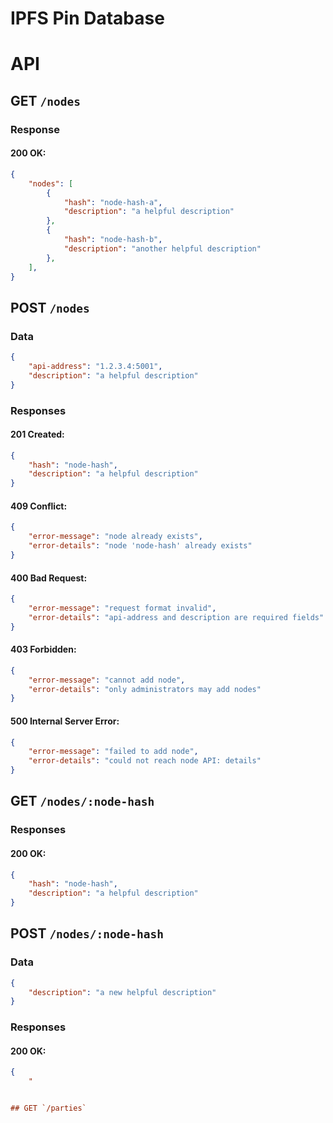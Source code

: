 IPFS Pin Database
=================

# API

## GET `/nodes`

### Response

#### 200 OK:

```json
{
	"nodes": [
		{
			"hash": "node-hash-a",
			"description": "a helpful description"
		},
		{
			"hash": "node-hash-b",
			"description": "another helpful description"
		},
	],
}
```


## POST `/nodes`

### Data

```json
{
	"api-address": "1.2.3.4:5001",
	"description": "a helpful description"
}
```

### Responses

#### 201 Created:

```json
{
	"hash": "node-hash",
	"description": "a helpful description"
}
```

#### 409 Conflict:

```json
{
	"error-message": "node already exists",
	"error-details": "node 'node-hash' already exists"
}
```

#### 400 Bad Request:

```json
{
	"error-message": "request format invalid",
	"error-details": "api-address and description are required fields"
}
```

#### 403 Forbidden:

```json
{
	"error-message": "cannot add node",
	"error-details": "only administrators may add nodes"
}
```

#### 500 Internal Server Error:

```json
{
	"error-message": "failed to add node",
	"error-details": "could not reach node API: details"
}
```


## GET `/nodes/:node-hash`

### Responses

#### 200 OK:

```json
{
	"hash": "node-hash",
	"description": "a helpful description"
}
```


## POST `/nodes/:node-hash`

### Data

```json
{
	"description": "a new helpful description"
}
```

### Responses

#### 200 OK:

```json
{
	"


## GET `/parties`
